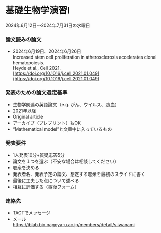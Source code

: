 # 基礎生物学演習Ⅰ

2024年6月12日〜2024年7月31日の水曜日

### 論文読みの論文
- 2024年6月19日、2024年6月26日  
Increased stem cell proliferation in atherosclerosis accelerates clonal hematopoiesis.  
Heyde et al., Cell 2021.  
[https://doi.org/10.1016/j.cell.2021.01.049](https://doi.org/10.1016/j.cell.2021.01.049)

### 発表のための論文選定基準
- 生物学関連の英語論文（e.g. がん、ウイルス、造血）
- 2021年以降
- Original article
- アーカイブ（プレプリント）もOK
- “Mathematical model”と文章中に入っているもの

### 発表要件
- 1人発表10分+質疑応答5分
- 論文を１つを選ぶ（不安な場合は相談してください）
- 聴衆を決める
- 発表者名、発表予定の論文、想定する聴衆を最初のスライドに書く
- 最後に工夫した点について述べる
- 相互に評価する（事後フォーム）


### 連絡先

- TACTでメッセージ
- メール  
https://iblab.bio.nagoya-u.ac.jp/members/detail/s.iwanami
